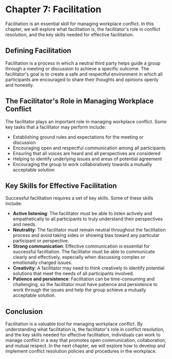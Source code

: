 # Chapter 7: Facilitation

Facilitation is an essential skill for managing workplace conflict. In this chapter, we will explore what facilitation is, the facilitator's role in conflict resolution, and the key skills needed for effective facilitation.

## Defining Facilitation

Facilitation is a process in which a neutral third party helps guide a group through a meeting or discussion to achieve a specific outcome. The facilitator's goal is to create a safe and respectful environment in which all participants are encouraged to share their thoughts and opinions openly and honestly.

## The Facilitator's Role in Managing Workplace Conflict

The facilitator plays an important role in managing workplace conflict. Some key tasks that a facilitator may perform include:

- Establishing ground rules and expectations for the meeting or discussion
- Encouraging open and respectful communication among all participants
- Ensuring that all voices are heard and all perspectives are considered
- Helping to identify underlying issues and areas of potential agreement
- Encouraging the group to work collaboratively towards a mutually acceptable solution

## Key Skills for Effective Facilitation

Successful facilitation requires a set of key skills. Some of these skills include:

- **Active listening**: The facilitator must be able to listen actively and empathetically to all participants to truly understand their perspectives and needs.
- **Neutrality**: The facilitator must remain neutral throughout the facilitation process and avoid taking sides or showing bias toward any particular participant or perspective.
- **Strong communication**: Effective communication is essential for successful facilitation. The facilitator must be able to communicate clearly and effectively, especially when discussing complex or emotionally charged issues.
- **Creativity**: A facilitator may need to think creatively to identify potential solutions that meet the needs of all participants involved.
- **Patience and persistence**: Facilitation can be time-consuming and challenging, so the facilitator must have patience and persistence to work through the issues and help the group achieve a mutually acceptable solution.

## Conclusion

Facilitation is a valuable tool for managing workplace conflict. By understanding what facilitation is, the facilitator's role in conflict resolution, and the key skills needed for effective facilitation, individuals can work to manage conflict in a way that promotes open communication, collaboration, and mutual respect. In the next chapter, we will explore how to develop and implement conflict resolution policies and procedures in the workplace.
